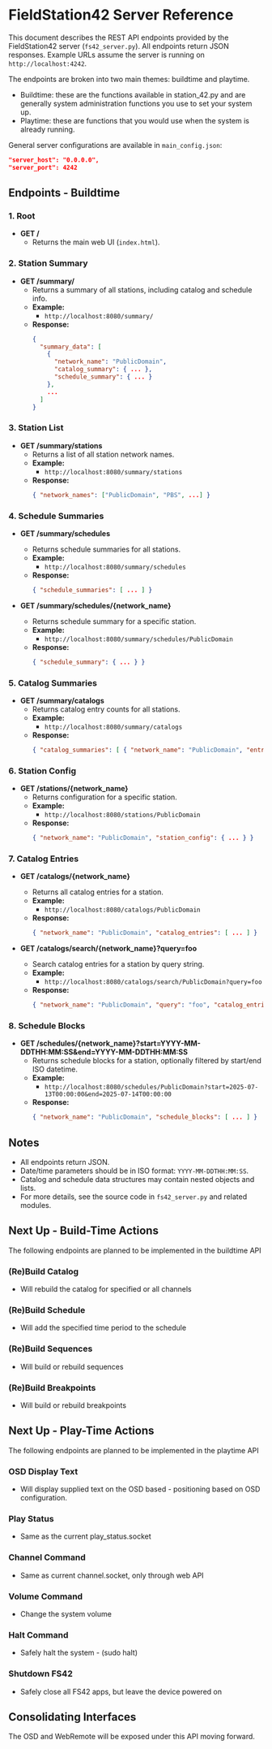 # FieldStation42 Server Reference

This document describes the REST API endpoints provided by the FieldStation42 server (`fs42_server.py`). All endpoints return JSON responses. Example URLs assume the server is running on `http://localhost:4242`.

The endpoints are broken into two main themes: buildtime and playtime.
- Buildtime: these are the functions available in station_42.py and are generally system administration functions you use to set your system up.
- Playtime: these are functions that you would use when the system is already running.

General server configurations are available in `main_config.json`:

```json
"server_host": "0.0.0.0",
"server_port": 4242
```

## Endpoints - Buildtime

### 1. Root
- **GET /**
  - Returns the main web UI (`index.html`).

### 2. Station Summary
- **GET /summary/**
  - Returns a summary of all stations, including catalog and schedule info.
  - **Example:**
    - `http://localhost:8080/summary/`
  - **Response:**
    ```json
    {
      "summary_data": [
        {
          "network_name": "PublicDomain",
          "catalog_summary": { ... },
          "schedule_summary": { ... }
        },
        ...
      ]
    }
    ```

### 3. Station List
- **GET /summary/stations**
  - Returns a list of all station network names.
  - **Example:**
    - `http://localhost:8080/summary/stations`
  - **Response:**
    ```json
    { "network_names": ["PublicDomain", "PBS", ...] }
    ```

### 4. Schedule Summaries
- **GET /summary/schedules**
  - Returns schedule summaries for all stations.
  - **Example:**
    - `http://localhost:8080/summary/schedules`
  - **Response:**
    ```json
    { "schedule_summaries": [ ... ] }
    ```

- **GET /summary/schedules/{network_name}**
  - Returns schedule summary for a specific station.
  - **Example:**
    - `http://localhost:8080/summary/schedules/PublicDomain`
  - **Response:**
    ```json
    { "schedule_summary": { ... } }
    ```

### 5. Catalog Summaries
- **GET /summary/catalogs**
  - Returns catalog entry counts for all stations.
  - **Example:**
    - `http://localhost:8080/summary/catalogs`
  - **Response:**
    ```json
    { "catalog_summaries": [ { "network_name": "PublicDomain", "entry_count": 42 }, ... ] }
    ```

### 6. Station Config
- **GET /stations/{network_name}**
  - Returns configuration for a specific station.
  - **Example:**
    - `http://localhost:8080/stations/PublicDomain`
  - **Response:**
    ```json
    { "network_name": "PublicDomain", "station_config": { ... } }
    ```

### 7. Catalog Entries
- **GET /catalogs/{network_name}**
  - Returns all catalog entries for a station.
  - **Example:**
    - `http://localhost:8080/catalogs/PublicDomain`
  - **Response:**
    ```json
    { "network_name": "PublicDomain", "catalog_entries": [ ... ] }
    ```

- **GET /catalogs/search/{network_name}?query=foo**
  - Search catalog entries for a station by query string.
  - **Example:**
    - `http://localhost:8080/catalogs/search/PublicDomain?query=foo`
  - **Response:**
    ```json
    { "network_name": "PublicDomain", "query": "foo", "catalog_entries": [ ... ] }
    ```

### 8. Schedule Blocks
- **GET /schedules/{network_name}?start=YYYY-MM-DDTHH:MM:SS&end=YYYY-MM-DDTHH:MM:SS**
  - Returns schedule blocks for a station, optionally filtered by start/end ISO datetime.
  - **Example:**
    - `http://localhost:8080/schedules/PublicDomain?start=2025-07-13T00:00:00&end=2025-07-14T00:00:00`
  - **Response:**
    ```json
    { "network_name": "PublicDomain", "schedule_blocks": [ ... ] }
    ```

## Notes
- All endpoints return JSON.
- Date/time parameters should be in ISO format: `YYYY-MM-DDTHH:MM:SS`.
- Catalog and schedule data structures may contain nested objects and lists.
- For more details, see the source code in `fs42_server.py` and related modules.

## Next Up - Build-Time Actions
The following endpoints are planned to be implemented in the buildtime API

### (Re)Build Catalog
- Will rebuild the catalog for specified or all channels

### (Re)Build Schedule
- Will add the specified time period to the schedule

### (Re)Build Sequences
- Will build or rebuild sequences

### (Re)Build Breakpoints
- Will build or rebuild breakpoints

## Next Up - Play-Time Actions
The following endpoints are planned to be implemented in the playtime API

### OSD Display Text
- Will display supplied text on the OSD based - positioning based on OSD configuration.

### Play Status
- Same as the current play_status.socket

### Channel Command
- Same as current channel.socket, only through web API

### Volume Command
- Change the system volume

### Halt Command
- Safely halt the system - (sudo halt)

### Shutdown FS42
- Safely close all FS42 apps, but leave the device powered on

## Consolidating Interfaces
The OSD and WebRemote will be exposed under this API moving forward.
